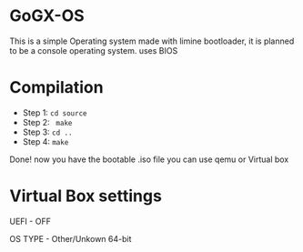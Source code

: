 # GoGX-OS
This is a simple Operating system made with limine bootloader, it is planned to be a console operating system. uses BIOS 

# Compilation
- Step 1:
  ```cd source```
- Step 2:
  ``` make```
- Step 3:
  ```cd ..```
- Step 4:
  ```make```
  
Done! now you have the bootable .iso file you can use qemu or Virtual box

# Virtual Box settings
UEFI - OFF

OS TYPE - Other/Unkown 64-bit
